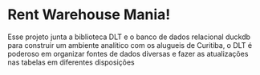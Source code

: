 # Rent Warehouse Mania!
Esse projeto junta a biblioteca DLT e o banco de dados relacional duckdb para construir um ambiente analítico com os alugueis de Curitiba, o DLT é poderoso em organizar fontes de dados diversas e fazer as atualizações nas tabelas em diferentes disposições